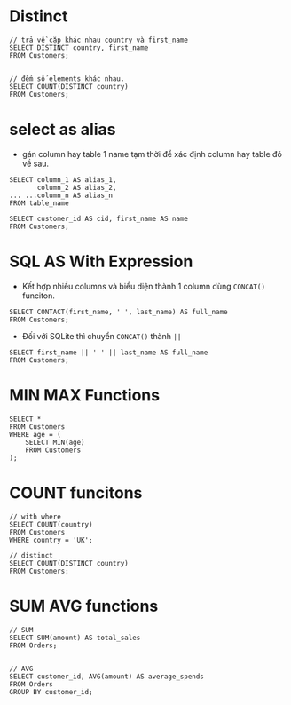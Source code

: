 

# Distinct
```
// trả về cặp khác nhau country và first_name
SELECT DISTINCT country, first_name
FROM Customers;


// đếm số elements khác nhau.
SELECT COUNT(DISTINCT country)
FROM Customers;

```

# select as alias
- gán column hay table 1 name tạm thời để xác định column hay table đó về sau.


```
SELECT column_1 AS alias_1, 
       column_2 AS alias_2, 
... ...column_n AS alias_n
FROM table_name

```

```
SELECT customer_id AS cid, first_name AS name
FROM Customers;

```

# SQL AS With Expression 

- Kết hợp nhiều columns và biểu diện thành 1 column dùng `CONCAT()` funciton.
```
SELECT CONTACT(first_name, ' ', last_name) AS full_name
FROM Customers;

```

- Đối với SQLite thì chuyển `CONCAT()` thành `||`

```
SELECT first_name || ' ' || last_name AS full_name
FROM Customers;

```

# MIN MAX Functions

```
SELECT *
FROM Customers
WHERE age = (
    SELECT MIN(age)
    FROM Customers
);

```

# COUNT funcitons

```
// with where
SELECT COUNT(country)
FROM Customers
WHERE country = 'UK';

// distinct
SELECT COUNT(DISTINCT country)
FROM Customers;

```

# SUM  AVG functions

```
// SUM
SELECT SUM(amount) AS total_sales
FROM Orders;


// AVG
SELECT customer_id, AVG(amount) AS average_spends
FROM Orders
GROUP BY customer_id;

```